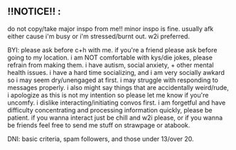 ## ‼️NOTICE‼️ :
do not copy/take major inspo from me!! minor inspo is fine. usually afk either cause i'm busy or i'm stressed/burnt out. w2i preferred.

BYI: please ask before c+h with me. if you're a friend please ask before going to my location. i am NOT comfortable with kys/die jokes, please refrain from making them. i have autism, social anxiety, + other mental health issues. i have a hard time socializing, and i am very socially awkard so i may seem dry/unengaged at first. i may struggle with responding to messages properly. i also might say things that are accidentally weird/rude, i apologize as this is not my intention so please let me know if you're uncomfy. i dislike interacting/initiating convos first. i am forgetful and have difficulty concentrating and processing information quickly, please be patient. if you wanna interact just be chill and w2i please, or if you wanna be friends feel free to send me stuff on strawpage or atabook.

DNI: basic criteria, spam followers, and those under 13/over 20.


